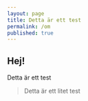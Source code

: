 ```yaml
---
layout: page
title: Detta är ett test
permalink: /om
published: true
---
```



## Hej!
Detta är ett test

> Detta är ett litet test